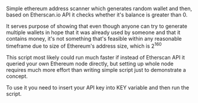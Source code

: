 Simple ethereum address scanner which generates random wallet and then, based on Etherscan.io API it checks whether it's balance is greater than 0.

It serves purpose of showing that even though anyone can try to generate multiple wallets in hope that it was already used by someone and that it contains money, it's not something that's feasible within any reasonable timeframe due to size of Ethereum's address size, which is 2<sup>160</sup>

This script most likely could run much faster if instead of Etherscan API it queried your own Ethereum node directly, but setting up whole node requires much more effort than writing simple script just to demonstrate a concept. 

To use it you need to insert your API key into KEY variable and then run the script.
